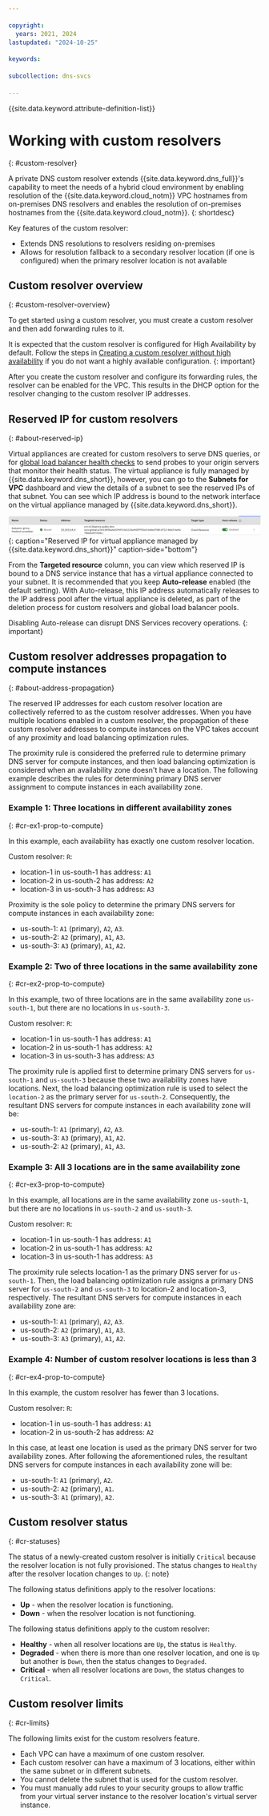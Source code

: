 ```yaml
---

copyright:
  years: 2021, 2024
lastupdated: "2024-10-25"

keywords:

subcollection: dns-svcs

---
```


{{site.data.keyword.attribute-definition-list}}

# Working with custom resolvers
{: #custom-resolver}

A private DNS custom resolver extends {{site.data.keyword.dns_full}}'s capability to meet the needs of a hybrid cloud environment by enabling resolution of the {{site.data.keyword.cloud_notm}} VPC hostnames from on-premises DNS resolvers and enables the resolution of on-premises hostnames from the {{site.data.keyword.cloud_notm}}.
{: shortdesc}

Key features of the custom resolver:

* Extends DNS resolutions to resolvers residing on-premises
* Allows for resolution fallback to a secondary resolver location (if one is configured) when the primary resolver location is not available

## Custom resolver overview
{: #custom-resolver-overview}

To get started using a custom resolver, you must create a custom resolver and then add forwarding rules to it.

It is expected that the custom resolver is configured for High Availability by default. Follow the steps in [Creating a custom resolver without high availability](/docs/dns-svcs?topic=dns-svcs-ui-create-cr&interface=ui#cr-add-no-ha) if you do not want a highly available configuration.
{: important}

After you create the custom resolver and configure its forwarding rules, the resolver can be enabled for the VPC. This results in the DHCP option for the resolver changing to the custom resolver IP addresses.

## Reserved IP for custom resolvers
{: #about-reserved-ip}

Virtual appliances are created for custom resolvers to serve DNS queries, or for [global load balancer health checks](/docs/dns-svcs?topic=dns-svcs-global-load-balancers#add-a-health-check) to send probes to your origin servers that monitor their health status. The virtual appliance is fully managed by {{site.data.keyword.dns_short}}, however, you can go to the **Subnets for VPC** dashboard and view the details of a subnet to see the reserved IPs of that subnet. You can see which IP address is bound to the network interface on the virtual appliance managed by {{site.data.keyword.dns_short}}.

![Reserved IP](images/virtual_appliance_reserved_ip.png "Reserved IP for virtual appliance managed by DNS Services"){: caption="Reserved IP for virtual appliance managed by {{site.data.keyword.dns_short}}" caption-side="bottom"}

From the **Targeted resource** column, you can view which reserved IP is bound to a DNS service instance that has a virtual appliance connected to your subnet. It is recommended that you keep **Auto-release** enabled (the default setting). With Auto-release, this IP address automatically releases to the IP address pool after the virtual appliance is deleted, as part of the deletion process for custom resolvers and global load balancer pools.

Disabling Auto-release can disrupt DNS Services recovery operations.
{: important}

## Custom resolver addresses propagation to compute instances
{: #about-address-propagation}

The reserved IP addresses for each custom resolver location are collectively referred to as the custom resolver addresses. When you have multiple locations enabled in a custom resolver, the propagation of these custom resolver addresses to compute instances on the VPC takes account of any proximity and load balancing optimization rules.

The proximity rule is considered the preferred rule to determine primary DNS server for compute instances, and then load balancing optimization is considered when an availability zone doesn't have a location. The following example describes the rules for determining primary DNS server assignment to compute instances in each availability zone.

### Example 1: Three locations in different availability zones
{: #cr-ex1-prop-to-compute}

In this example, each availability has exactly one custom resolver location.

Custom resolver: `R`:
* location-1 in us-south-1 has address: `A1`
* location-2 in us-south-2 has address: `A2`
* location-3 in us-south-3 has address: `A3`

Proximity is the sole policy to determine the primary DNS servers for compute instances in each availability zone:
* us-south-1: `A1` (primary), `A2`, `A3`.
* us-south-2: `A2` (primary), `A1`, `A3`.
* us-south-3: `A3` (primary), `A1`, `A2`.

### Example 2: Two of three locations in the same availability zone
{: #cr-ex2-prop-to-compute}

In this example, two of three locations are in the same availability zone `us-south-1`, but there are no locations in `us-south-3`.

Custom resolver: `R`:
* location-1 in us-south-1 has address: `A1`
* location-2 in us-south-1 has address: `A2`
* location-3 in us-south-3 has address: `A3`

The proximity rule is applied first to determine primary DNS servers for `us-south-1` and `us-south-3` because these two availability zones have locations. Next, the load balancing optimization rule is used to select the `location-2` as the primary server for `us-south-2`. Consequently, the resultant DNS servers for compute instances in each availability zone will be:
* us-south-1: `A1` (primary), `A2`, `A3`.
* us-south-3: `A3` (primary), `A1`, `A2`.
* us-south-2: `A2` (primary), `A1`, `A3`.

### Example 3: All 3 locations are in the same availability zone
{: #cr-ex3-prop-to-compute}

In this example, all locations are in the same availability zone `us-south-1`, but there are no locations in `us-south-2` and `us-south-3`.

Custom resolver: `R`:
* location-1 in us-south-1 has address: `A1`
* location-2 in us-south-1 has address: `A2`
* location-3 in us-south-1 has address: `A3`

The proximity rule selects location-1 as the primary DNS server for `us-south-1`. Then, the load balancing optimization rule assigns a primary DNS server for `us-south-2` and `us-south-3` to location-2 and location-3, respectively. The resultant DNS servers for compute instances in each availability zone are:
* us-south-1: `A1` (primary), `A2`, `A3`.
* us-south-2: `A2` (primary), `A1`, `A3`.
* us-south-3: `A3` (primary), `A1`, `A2`.

### Example 4: Number of custom resolver locations is less than 3
{: #cr-ex4-prop-to-compute}

In this example, the custom resolver has fewer than 3 locations.

Custom resolver: `R`:
* location-1 in us-south-1 has address: `A1`
* location-2 in us-south-2 has address: `A2`

In this case, at least one location is used as the primary DNS server for two availability zones. After following the aforementioned rules, the resultant DNS servers for compute instances in each availability zone will be:
* us-south-1: `A1` (primary), `A2`.
* us-south-2: `A2` (primary), `A1`.
* us-south-3: `A1` (primary), `A2`.

## Custom resolver status
{: #cr-statuses}

The status of a newly-created custom resolver is initially `Critical` because the resolver location is not fully provisioned. The status changes to `Healthy` after the resolver location changes to `Up`.
{: note}

The following status definitions apply to the resolver locations:
* **Up** - when the resolver location is functioning.
* **Down** - when the resolver location is not functioning.

The following status definitions apply to the custom resolver:
* **Healthy** - when all resolver locations are `Up`, the status is `Healthy`.
* **Degraded** - when there is more than one resolver location, and one is `Up` but another is `Down`, then the status changes to `Degraded`.
* **Critical** - when all resolver locations are `Down`, the status changes to `Critical`. 

## Custom resolver limits
{: #cr-limits}

The following limits exist for the custom resolvers feature.

* Each VPC can have a maximum of one custom resolver.
* Each custom resolver can have a maximum of 3 locations, either within the same subnet or in different subnets.
* You cannot delete the subnet that is used for the custom resolver.
* You must manually add rules to your security groups to allow traffic from your virtual server instance to the resolver location's virtual server instance.
